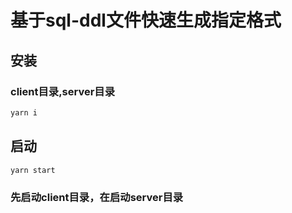 # 基于sql-ddl文件快速生成指定格式

## 安装

### client目录,server目录

```sh
yarn i
```

## 启动

```sh
yarn start
```

### 先启动client目录，在启动server目录




